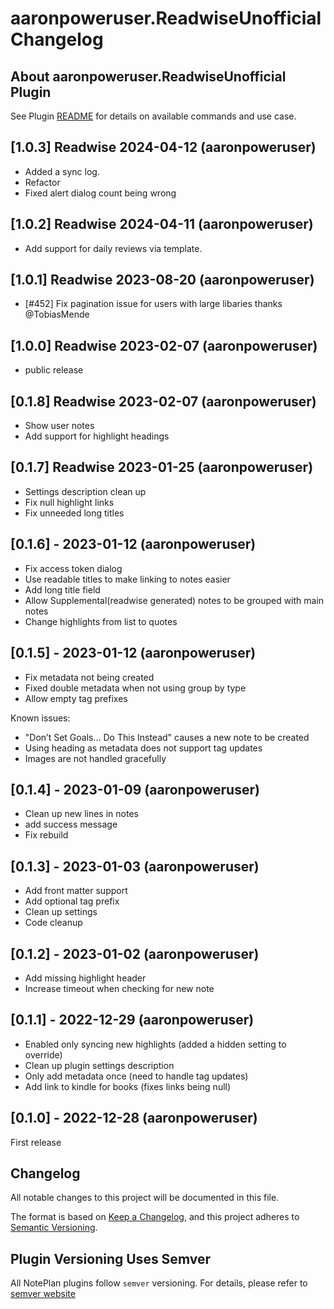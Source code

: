 # aaronpoweruser.ReadwiseUnofficial Changelog

## About aaronpoweruser.ReadwiseUnofficial Plugin

See Plugin [README](https://github.com/NotePlan/plugins/blob/main/aaronpoweruser.ReadwiseUnofficial/README.md) for details on available commands and use case.


## [1.0.3] Readwise 2024-04-12 (aaronpoweruser)
- Added a sync log.
- Refactor
- Fixed alert dialog count being wrong

## [1.0.2] Readwise 2024-04-11 (aaronpoweruser)
- Add support for daily reviews via template.

## [1.0.1] Readwise 2023-08-20 (aaronpoweruser)
* [#452] Fix pagination issue for users with large libaries thanks @TobiasMende

## [1.0.0] Readwise  2023-02-07 (aaronpoweruser)
* public release

## [0.1.8] Readwise  2023-02-07 (aaronpoweruser)
* Show user notes
* Add support for highlight headings
## [0.1.7] Readwise  2023-01-25 (aaronpoweruser)
* Settings description clean up
* Fix null highlight links
* Fix unneeded long titles
## [0.1.6] - 2023-01-12 (aaronpoweruser)
- Fix access token dialog
- Use readable titles to make linking to notes easier
- Add long title field
- Allow Supplemental(readwise generated) notes to be grouped with main notes
- Change highlights from list to quotes

## [0.1.5] - 2023-01-12 (aaronpoweruser)
- Fix metadata not being created
- Fixed double metadata when not using group by type
- Allow empty tag prefixes

Known issues:
- "Don’t Set Goals… Do This Instead" causes a new note to be created
- Using heading as metadata does not support tag updates
- Images are not handled gracefully

## [0.1.4] - 2023-01-09 (aaronpoweruser)
- Clean up new lines in notes
- add success message
- Fix rebuild

## [0.1.3] - 2023-01-03 (aaronpoweruser)
- Add front matter support
- Add optional tag prefix
- Clean up settings
- Code cleanup

## [0.1.2] - 2023-01-02 (aaronpoweruser)
- Add missing highlight header
- Increase timeout when checking for new note

## [0.1.1] - 2022-12-29 (aaronpoweruser)

- Enabled only syncing new highlights (added a hidden setting to override)
- Clean up plugin settings description
- Only add metadata once (need to handle tag updates)
- Add link to kindle for books (fixes links being null)

## [0.1.0] - 2022-12-28 (aaronpoweruser)
First release

## Changelog

All notable changes to this project will be documented in this file.

The format is based on [Keep a Changelog](https://keepachangelog.com/en/1.0.0/),
and this project adheres to [Semantic Versioning](https://semver.org/spec/v2.0.0.html).

## Plugin Versioning Uses Semver

All NotePlan plugins follow `semver` versioning. For details, please refer to [semver website](https://semver.org/)
